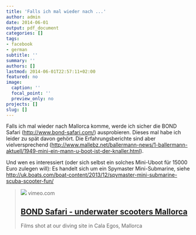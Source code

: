 ```yaml
---
title: 'Falls ich mal wieder nach ...'
author: admin
date: 2014-06-01
output: pdf_document
categories: []
tags:
- facebook
- german
subtitle: ''
summary: ''
authors: []
lastmod: 2014-06-01T22:57:11+02:00
featured: no
image:
  caption: ''
  focal_point: ''
  preview_only: no
projects: []
slug: []
---
```

Falls ich mal wieder nach Mallorca komme, werde ich sicher die BOND Safari (http://www.bond-safari.com/) ausprobieren. Dieses mal habe ich leider zu spät davon gehört. Die Erfahrungsberichte sind aber vielversprechend (http://www.mallebz.net/ballermann-news/1-ballermann-aktuell/1949-mini-ein-mann-u-boot-ist-der-knaller.html).  

Und wen es interessiert (oder sich selbst ein solches Mini-Uboot für 15000 Euro zulegen will): Es handelt sich um ein Spymaster Mini-Submarine, siehe http://uk.boats.com/boat-content/2013/12/spymaster-mini-submarine-scuba-scooter-fun/
> [![](https://i.vimeocdn.com/filter/overlay?src0=https%3A%2F%2Fi.vimeocdn.com%2Fvideo%2F423439511-918b841ac7a920ce3583dab7fc6ae2a1b53af289dfc082c957fde556fb12e904-d_1280x720&src1=https%3A%2F%2Ff.vimeocdn.com%2Fimages_v6%2Fshare%2Fplay_icon_overlay.png)](http://vimeo.com/60966654)
> vimeo.com
> ## [BOND Safari - underwater scooters Mallorca](http://vimeo.com/60966654)
>
>Films shot at our diving site in Cala Egos, Mallorca

